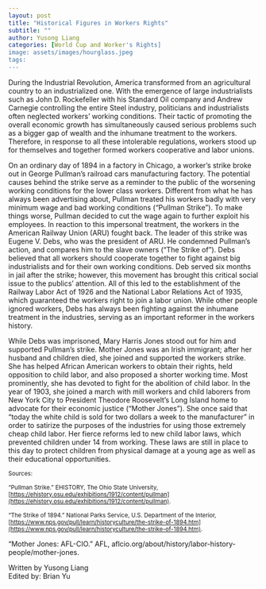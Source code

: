 ```yaml
---
layout: post
title: "Historical Figures in Workers Rights"
subtitle: ""
author: Yusong Liang
categories: [World Cup and Worker's Rights]
image: assets/images/hourglass.jpeg
tags:
---
```


During the Industrial Revolution, America transformed from an agricultural country to an industrialized one. With the emergence of large industrialists such as John D. Rockefeller with his Standard Oil company and Andrew Carnegie controlling the entire Steel industry, politicians and industrialists often neglected workers’ working conditions. Their tactic of promoting the overall economic growth has simultaneously caused serious problems such as a bigger gap of wealth and the inhumane treatment to the workers. Therefore, in response to all these intolerable regulations, workers stood up for themselves and together formed workers cooperative and labor unions.

On an ordinary day of 1894 in a factory in Chicago, a worker’s strike broke out in George Pullman’s railroad cars manufacturing factory. The potential causes behind the strike serve as a reminder to the public of the worsening working conditions for the lower class workers. Different from what he has always been advertising about, Pullman treated his workers badly with very minimum wage and bad working conditions (“Pullman Strike”). To make things worse, Pullman decided to cut the wage again to further exploit his employees. In reaction to this impersonal treatment, the workers in the American Railway Union (ARU) fought back. The leader of this strike was Eugene V. Debs, who was the president of ARU. He condemned Pullman’s action, and compares him to the slave owners (“The Strike of”). Debs believed that all workers should cooperate together to fight against big industrialists and for their own working conditions. Deb served six months in jail after the strike; however, this movement has brought this critical social issue to the publics’ attention. All of this led to the establishment of the Railway Labor Act of 1926 and the National Labor Relations Act of 1935, which guaranteed the workers right to join a labor union. While other people ignored workers, Debs has always been fighting against the inhumane treatment in the industries, serving as an important reformer in the workers history.

While Debs was imprisoned, Mary Harris Jones stood out for him and supported Pullman’s strike. Mother Jones was an Irish immigrant; after her husband and children died, she joined and supported the workers strike. She has helped African American workers to obtain their rights, held opposition to child labor, and also proposed a shorter working time. Most prominently, she has devoted to fight for the abolition of child labor. In the year of 1903, she joined a march with mill workers and child laborers from New York City to President Theodore Roosevelt’s Long Island home to advocate for their economic justice (“Mother Jones”). She once said that “today the white child is sold for two dollars a week to the manufacturer” in order to satirize the purposes of the industries for using those extremely cheap child labor. Her fierce reforms led to new child labor laws, which prevented children under 14 from working. These laws are still in place to this day to protect children from physical damage at a young age as well as their educational opportunities.

<small> Sources: </small>

<small>“Pullman Strike.” EHISTORY, The Ohio State University, [https://ehistory.osu.edu/exhibitions/1912/content/pullman](https://ehistory.osu.edu/exhibitions/1912/content/pullman). </small>

<small>“The Strike of 1894.” National Parks Service, U.S. Department of the Interior, [https://www.nps.gov/pull/learn/historyculture/the-strike-of-1894.htm](https://www.nps.gov/pull/learn/historyculture/the-strike-of-1894.htm). </small>

“Mother Jones: AFL-CIO.” AFL,
aflcio.org/about/history/labor-history-people/mother-jones.
</small>

Written by Yusong Liang  
Edited by: Brian Yu
